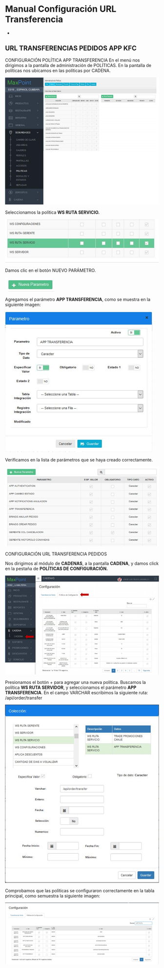 # Manual Configuración URL Transferencia
+

## URL TRANSFERENCIAS PEDIDOS APP KFC

CONFIGURACIÓN POLÍTICA APP TRANSFERENCIA
En el menú nos dirigimos a la pantalla de administración de POLÍTICAS. En la pantalla de políticas nos ubicamos en las políticas por CADENA. 

![](59.png)


Seleccionamos la política **WS RUTA SERVICIO.**


![](60.png)

Damos clic en el botón NUEVO PARÁMETRO.



![](61.png)

Agregamos el parámetro **APP TRANSFERENCIA**, como se muestra en la siguiente imagen:



![](62.png)

Verificamos en la lista de parámetros que se haya creado correctamente.


![](63.png)


CONFIGURACIÓN URL TRANSFERENCIA PEDIDOS

Nos dirigimos al módulo de **CADENAS**, a la pantalla **CADENA**, y damos click en la pestaña de **POLÍTICAS DE CONFIGURACIÓN.**


![](64.png)

Presionamos el botón + para agregar una nueva política. Buscamos la política **WS RUTA SERVIDOR**, y seleccionamos el parámetro **APP TRANSFERENCIA**. En el campo VARCHAR escribimos la siguiente ruta: /api/order/transfer


![](65.png)

Comprobamos que las políticas se configuraron correctamente en la tabla principal, como semuestra la siguiente imagen:

![](66.png)